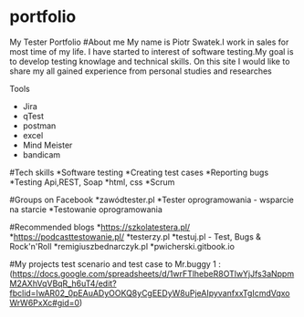 # portfolio
My Tester Portfolio
#About me
 My name is Piotr Swatek.I work in sales for most time of my life. I have started to interest of software testing.My goal is to develop testing knowlage and technical skills. On this site I would like to share my all gained experience from personal studies and researches

Tools
* Jira 
* qTest
* postman
* excel
* Mind Meister 
* bandicam 


#Tech skills
*Software testing
*Creating test cases
*Reporting bugs
*Testing Api,REST, Soap
*html, css
*Scrum 

#Groups on Facebook
*zawódtester.pl
*Tester oprogramowania - wsparcie na starcie
*Testowanie oprogramowania


#Recommended blogs
*https://szkolatestera.pl/
*https://podcasttestowanie.pl/
*testerzy.pl
*testuj.pl - Test, Bugs & Rock'n'Roll
*remigiuszbednarczyk.pl
*pwicherski.gitbook.io

#My projects
test scenario and  test case to Mr.buggy 1 : 
(https://docs.google.com/spreadsheets/d/1wrFTlhebeR8OTlwYjJfs3aNppmM2AXhVqVBqR_h6uT4/edit?fbclid=IwAR02_0pEAuADyOOKQ8yCgEEDyW8uPjeAIpyvanfxxTgIcmdVqxoWrW6PxXc#gid=0)

